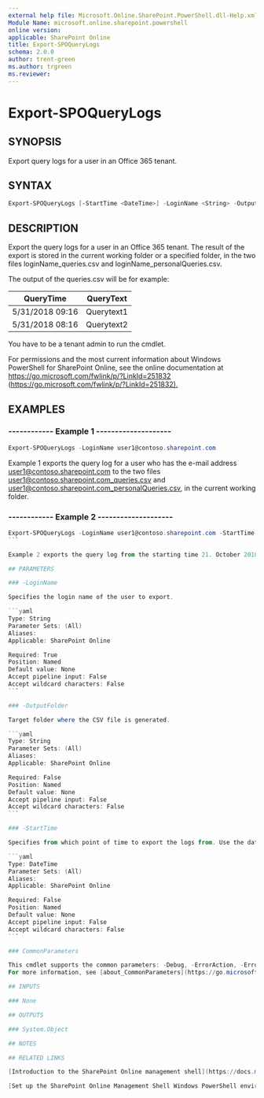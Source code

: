 ```yaml
---
external help file: Microsoft.Online.SharePoint.PowerShell.dll-Help.xml
Module Name: microsoft.online.sharepoint.powershell
online version:
applicable: SharePoint Online
title: Export-SPOQueryLogs
schema: 2.0.0
author: trent-green
ms.author: trgreen
ms.reviewer:
---
```



# Export-SPOQueryLogs

## SYNOPSIS

Export query logs for a user in an Office 365 tenant.

## SYNTAX

```powershell
Export-SPOQueryLogs [-StartTime <DateTime>] -LoginName <String> -OutputFolder <String> [<CommonParameters>]
```

## DESCRIPTION

Export the query logs for a user in an Office 365 tenant. The result of the export is stored in the current working folder or a specified folder, in the two files loginName_queries.csv and loginName_personalQueries.csv.

The output of the queries.csv will be for example:

| QueryTime  |  QueryText |
| ------------- | ------------- |
| 5/31/2018 09:16 | Querytext1  |
| 5/31/2018 08:16  | Querytext2  |

You have to be a tenant admin to run the cmdlet.

For permissions and the most current information about Windows PowerShell for SharePoint Online, see the online documentation at <https://go.microsoft.com/fwlink/p/?LinkId=251832> (<https://go.microsoft.com/fwlink/p/?LinkId=251832).>

## EXAMPLES

### ------------ Example 1 --------------------

```powershell
Export-SPOQueryLogs -LoginName user1@contoso.sharepoint.com
```

Example 1 exports the query log for a user who has the e-mail address user1@contoso.sharepoint.com to the two files user1@contoso.sharepoint.com_queries.csv and user1@contoso.sharepoint.com_personalQueries.csv, in the current working folder.

### ------------ Example 2 --------------------

````powershell
Export-SPOQueryLogs -LoginName user1@contoso.sharepoint.com -StartTime "2018-10-21" -OutputFolder "c:\users\contosoadmin\Documents"
```

Example 2 exports the query log from the starting time 21. October 2018, for a user who has the e-mail address user1@contoso.sharepoint.com, to the two files user1@contoso.sharepoint.com_queries.csv and user1@contoso.sharepoint.com_personalQueries.csv, in the folder c:\users\contosoadmin\Documents.

## PARAMETERS

### -LoginName

Specifies the login name of the user to export.

```yaml
Type: String
Parameter Sets: (All)
Aliases:
Applicable: SharePoint Online

Required: True
Position: Named
Default value: None
Accept pipeline input: False
Accept wildcard characters: False
```

### -OutputFolder

Target folder where the CSV file is generated.

```yaml
Type: String
Parameter Sets: (All)
Aliases:
Applicable: SharePoint Online

Required: False
Position: Named
Default value: None
Accept pipeline input: False
Accept wildcard characters: False
```

### -StartTime

Specifies from which point of time to export the logs from. Use the date format YYYY-MM-DD.

```yaml
Type: DateTime
Parameter Sets: (All)
Aliases:
Applicable: SharePoint Online

Required: False
Position: Named
Default value: None
Accept pipeline input: False
Accept wildcard characters: False
```

### CommonParameters

This cmdlet supports the common parameters: -Debug, -ErrorAction, -ErrorVariable, -InformationAction, -InformationVariable, -OutVariable, -OutBuffer, -PipelineVariable, -Verbose, -WarningAction, and -WarningVariable.
For more information, see [about_CommonParameters](https://go.microsoft.com/fwlink/?LinkID=113216).

## INPUTS

### None

## OUTPUTS

### System.Object

## NOTES

## RELATED LINKS

[Introduction to the SharePoint Online management shell](https://docs.microsoft.com/powershell/sharepoint/sharepoint-online/introduction-sharepoint-online-management-shell?view=sharepoint-ps)

[Set up the SharePoint Online Management Shell Windows PowerShell environment](https://docs.microsoft.com/powershell/sharepoint/sharepoint-online/connect-sharepoint-online?view=sharepoint-ps)
